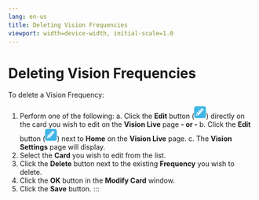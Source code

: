 ```yaml
---
lang: en-us
title: Deleting Vision Frequencies
viewport: width=device-width, initial-scale=1.0
---
```


#  Deleting Vision Frequencies

To delete a Vision Frequency:

1.  Perform one of the following:
    a.  Click the **Edit** button (![Vision Edit         Button](../../../Resources/Images/SM/Vision-Edit-Button.png "Vision Edit Button"))
        directly on the card you wish to edit on the **Vision Live**
        page **- or -**
    b.  Click the **Edit** button (![Vision Edit         Button](../../../Resources/Images/SM/Vision-Edit-Button.png "Vision Edit Button"))
        next to **Home** on the **Vision Live** page.
    c.  The **Vision Settings** page will display.
2.  Select the **Card** you wish to edit from the list.
3.  Click the **Delete** button next to the existing **Frequency** you
    wish to delete.
4.  Click the **OK** button in the **Modify Card** window.
5.  Click the **Save** button.
:::

 

